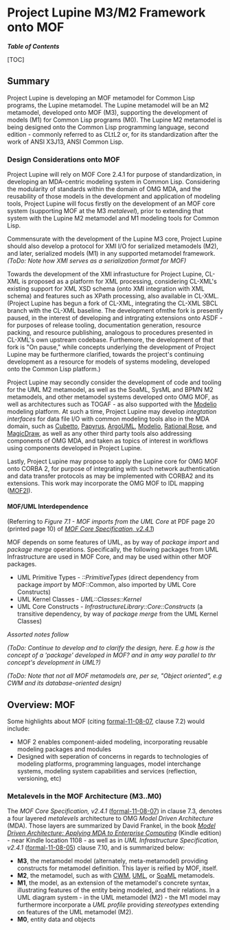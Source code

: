 Project Lupine M3/M2 Framework onto MOF
=======================================

_**Table of Contents**_

[TOC]


## Summary

Project Lupine is developing an MOF metamodel for Common Lisp programs, the Lupine metamodel. The Lupine metamodel will be an M2 metamodel, developed onto MOF (M3), supporting the development of models (M1) for Common Lisp programs (M0). The Lupine M2 metamodel is being designed onto the Common Lisp programming language, second edition - commonly referred to as CLtL2 or, for its standardization after the work of ANSI X3J13, ANSI Common Lisp.

### Design Considerations onto MOF

Project Lupine will rely on MOF Core 2.4.1 for purpose of standardization, in developing an MDA-centric modeling system in Common Lisp. Considering the modularity of standards within the domain of OMG MDA, and the reusability of those models in the development and application of modeling tools, Project Lupine will focus firstly on the development of an MOF core system (supporting MOF at the M3 _metalevel_), prior to extending that system with the Lupine M2 metamodel and M1 modeling tools for Common Lisp.

Commensurate with the development of the Lupine M3 core, Project Lupine should also develop a protocol for XMI I/O for serialized metamodels (M2), and later, serialized models (M1) in any supported metamodel framework. _(ToDo: Note how XMI serves as a serialization format for  MOF)_

Towards the development of the XMI infrastucture for Project Lupine, CL-XML is proposed as a platform for XML processing, considering CL-XML's existing support for XML XSD schema (onto XMI integration with XML schema) and features such as XPath processing, also available in CL-XML. (Project Lupine has begun a fork of CL-XML, integrating the CL-XML SBCL branch with the CL-XML baseline. The development ofmthe fork is presently paused, in the interest of developing and intrgrating extensions onto ASDF -  for purposes of release tooling, documentation generation, resource packing, and resource publishing, analogous to procedures presented in CL-XML's own upstream codebase. Furthemore, the development of that fork is "On pause," while concepts underlying the development of Project Lupine may be furthermore clarified, towards the project's continuing development as a resource for models of systems modeling, developed onto the Common Lisp platform.)

Project Lupine may secondly consider the development of code and tooling for the UML M2 metamodel, as well as the SoaML, SysML and BPMN M2 metamodels, and other metamodel systems developed onto OMG MOF, as well as architectures such as TOGAF - as also supported with the [Modelio][modelio] modeling platform. At such a time, Project Lupine may develop _integtation interfaces_ for data file I/O with common modeling tools also in the MDA domain, such as [Cubetto][cubetto], [Papyrus][papyrus], [ArgoUML][argo], [Modelio][modelio], [Rational Rose][rose], and [MagicDraw][md], as well as any other third party tools also addressing components of OMG MDA, and taken as topics of interest in workflows using components developed in Project Lupine.

Lastly, Project Lupine may propose to apply the Lupine core for OMG MOF onto CORBA 2, for purpose of integrating with such network authentication and data transfer protocols as may be implemented with CORBA2 and its extensions. This work may incorporate the OMG MOF to IDL mapping ([MOF2I][mof2i]).


#### MOF/UML Interdependence

(Referring to _Figure 7.1 - MOF imports from the UML Core_ at PDF page 20 (printed page 10) of _[MOF Core Specification, v2.4.1][formal-11-08-07]_)

MOF depends on some features of UML, as by way of _package import_ and _package merge_ operations. Specifically, the following packages from UML Infrastructure are used in MOF Core, and may be used within other MOF packages.

* UML Primitive Types - _::PrimitiveTypes_ (direct dependency from package _import_ by MOF::Common, also imported by UML Core Constructs)
* UML Kernel Classes - _UML::Classes::Kernel_
* UML Core Constructs - _InfrastructureLibrary::Core::Constructs_ (a transitive dependency, by way of _package merge_ from the UML Kernel Classes)

_Assorted notes follow_

_(ToDo: Continue to develop and to clarify the design, here. E.g how is the concept of a 'package' developed in MOF? and in amy way parallel to thr concept's development in UML?)_

_(ToDo: Note that not all MOF metamodels are, per se, "Object oriented", e.g CWM and its database-oriented design)_

## Overview: MOF

Some highlights about MOF (citing [formal-11-08-07][formal-11-08-07], clause 7.2) would include:

* MOF 2 enables component-aided modeling, incorporating reusable modeling packages and modules
* Designed with seperation of concerns in regards to technologies of modeling platforms, programming languages, model interchange systems, modeling system capabilities and services (reflection, versioning, etc)

### Metalevels in the MOF Architecture (M3..M0)

The _MOF Core Specification, v2.4.1_ ([formal-11-08-07][formal-11-08-07]) in clause 7.3, denotes a four layered _metalevels_ architecture to OMG _Model Driven Architecture_ (MDA). Those layers are summarized by David Frankel, in the book _[Model Driven Architecture: Applying MDA to Enterprise Computing][frankel2003]_ (Kindle edition) - near Kindle location 1108 - as well as in _UML Infrastructure Specification, v2.4.1_ ([formal-11-08-05][formal-11-08-05]) clause 7.10, and is summarized below:

* **M3**, the metamodel model (alternately, meta-metamodel) providing constructs for metamodel definition. This layer is reified by MOF, itself.
* **M2**, the metamodel, such as with [CWM][cwm], [UML][uml], or [SoaML][soaml] metamodels.
* **M1**, the model, as an extension of the metamodel's concrete syntax, illustrating features of the entity being modeled, and their relations. In a UML diagram system - in the UML metamodel (M2) -  the M1 model may furthermore incorporate a _UML profile_ providing _stereotypes_ extending on features of the UML metamodel (M2).
* **M0**, entity data and objects


[frankel2003]: http://www.goodreads.com/book/show/428880.Model_Driven_Architecture
[formal-11-08-07]: http://www.omg.org/spec/MOF/2.4.1/
[formal-11-08-05]: http://www.omg.org/spec/UML/2.4.1/
[cwm]: http://www.omg.org/spec/CWM/
[uml]: http://www.uml.org/
[soaml]: http://www.omg.org/spec/SoaML/
[ocl]: http://www.omg.org/spec/OCL/
[xmi]: http://www.omg.org/spec/XMI/
[mof2i]: http://www.omg.org/spec/MOF2I/
[odm]: http://www.omg.org/spec/ODM/
[cubetto]: http://www.semture.de/en/cubetto-toolset-en
[papyrus]: http://www.eclipse.org/papyrus/
[argo]: http://argouml.tigris.org/
[modelio]: http://www.modeliosoft.com/en/products/features.html
[rose]: http://www-03.ibm.com/software/products/us/en/ratirosefami/
[md]: http://www.nomagic.com/products/magicdraw.html
